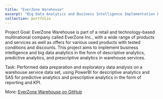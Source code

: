 ```yaml
---
title: "EverZone Warehouse"
excerpt: "Big Data Analytics and Business Intelligence Implementation based on Warehouse Service Data using Microsoft Power BI and SAS<br><br><img src='/images/EverZone Warehouse - Power BI.jpg' style='width:auto; height: 200px'> <img src='/images/EverZone Warehouse - SAS 2.jpg' style='width:auto; height: 200px'>"
collection: portfolio
---
```


Project Goal: EverZone Warehouse is part of a retail and technology-based multinational company called EverZone Inc., with a wide range of products and services as well as offers for various used products with tested conditions and discounts. This project aims to implement business intelligence and big data analytics in the form of descriptive analytics, predictive analytics, and prescriptive analytics in warehouse services. 

Task: Performed data preparation and exploratory data analysis on a warehouse service data set, using PowerBI for descriptive analytics and SAS for predictive analytics and prescriptive analytics in the form of reporting and KPI.

More: [EverZone Warehouse on GitHub](https://github.com/antonettekelly/EverZone-Warehouse)
